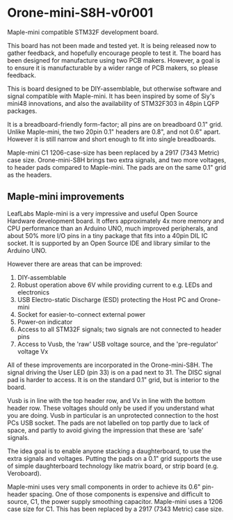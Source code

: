 Orone-mini-S8H-v0r001
=====================

Maple-mini compatible STM32F development board. 

This board has not been made and tested yet. It is being released now to gather feedback, and hopefully encourage people to test it. The board has been designed for manufacture using two PCB makers. However, a goal is to ensure it is manufacturable by a wider range of PCB makers, so please feedback.

This is board designed to be DIY-assemblable, but otherwise software and signal compatible with Maple-mini. It has been inspired by some of Siy's mini48 innovations, and also the availability of STM32F303 in 48pin LQFP packages.

It is a breadboard-friendly form-factor; all pins are on breadboard 0.1" grid. Unlike Maple-mini, the two 20pin 0.1" headers are 0.8", and not 0.6" apart. However it is still narrow and short enough to fit into single breadboards.

Maple-mini C1 1206-case-size has been replaced by a 2917 (7343 Metric) case size. 
Orone-mini-S8H brings two extra signals, and two more voltages, to header pads compared to Maple-mini. The pads are on the same 0.1" grid as the headers.


Maple-mini improvements
-----------------------
LeafLabs Maple-mini is a very impressive and useful Open Source Hardware development board. It offers approximately 4x more memory and CPU performance than an Arduino UNO, much improved peripherals, and about 50% more I/O pins in a tiny package that fits into a 40pin DIL IC socket. It is supported by an Open Source IDE and library similar to the Arduino UNO. 

However there are areas that can be improved:  
1.	DIY-assemblable  
2.	Robust operation above 6V while providing current to e.g. LEDs and electronics  
3.	USB Electro-static Discharge (ESD) protecting the Host PC and Orone-mini  
4.	Socket for easier-to-connect external power  
5.	Power-on indicator  
6.	Access to all STM32F signals; two signals are not connected to header pins    
7.	Access to Vusb, the 'raw' USB voltage source, and the 'pre-regulator' voltage Vx


All of these improvements are incorporated in the Orone-mini-S8H. The signal driving the User LED (pin 33) is on a pad next to 31. The DISC signal pad is harder to access. It is on the standard 0.1" grid, but is interior to the board.

Vusb is in line with the top header row, and Vx in line with the bottom header row. These voltages should only be used if you understand what you are doing. Vusb in particular is an unprotected connection to the host PCs USB socket. The pads are not labelled on top partly due to lack of space, and partly to avoid giving the impression that these are 'safe' signals.
 
The idea goal is to enable anyone stacking a daughterboard, to use the extra signals and voltages. Putting the pads on a 0.1" grid supports the use of simple daughterboard technology like matrix board, or strip board (e.g. Veroboard).

Maple-mini uses very small components in order to achieve its 0.6" pin-header spacing. One of those components is expensive and difficult to source, C1, the power supply smoothing capacitor. Maple-mini uses a 1206 case size for C1. This has been replaced by a 2917 (7343 Metric) case size. 
